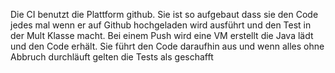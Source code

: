 Die CI benutzt die Plattform github. 
Sie ist so aufgebaut dass sie den Code jedes mal wenn er auf Github hochgeladen wird ausführt und den Test in der Mult Klasse macht. 
Bei einem Push wird eine VM erstellt die Java lädt und den Code erhält. Sie führt den Code daraufhin aus und wenn alles ohne Abbruch durchläuft gelten die Tests als geschafft